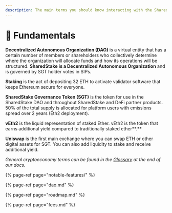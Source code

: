 ```yaml
---
description: The main terms you should know interacting with the SharedStake platform
---
```


# 💎 Fundamentals

**Decentralized Autonomous Organization \(DAO\)** is a virtual entity that has a certain number of members or shareholders who collectively determine where the organization will allocate funds and how its operations will be structured. **SharedStake is a Decentralized Autonomous Organization** and is governed by SGT holder votes in SIPs.

**Staking** is the act of depositing 32 ETH to activate validator software that keeps Ethereum secure for everyone. 

**SharedStake Governance Token \(SGT\)** is the token for use in the SharedStake DAO and throughout SharedStake and DeFi partner products. 50% of the total supply is allocated for platform users with emissions spread over 2 years \(Eth2 deployment\). 

**vEth2** is the liquid representation of staked Ether. vEth2 is the token that earns additional yield compared to traditionally staked ether**.**

**Uniswap** is the first main exchange where you can swap ETH or other digital assets for SGT. You can also add liquidity to stake and receive additional yield.

_General cryptoeconomy terms can be found in the_ [_Glossary_](https://docs.sharedstake.org/glossary) _at the end of our docs._

{% page-ref page="notable-features/" %}

{% page-ref page="dao.md" %}

{% page-ref page="roadmap.md" %}

{% page-ref page="fees.md" %}

